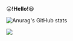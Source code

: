 :stuck_out_tongue_winking_eye:**!Hello!**:laughing: 

![Anurag's GitHub stats](https://github-readme-stats.vercel.app/api?username=kihyuny&theme=gruvbox_light&show_icons=true)
  
  
<img src="http://mazandi.herokuapp.com/api?handle={백준닉네임}&theme=warm"/>
